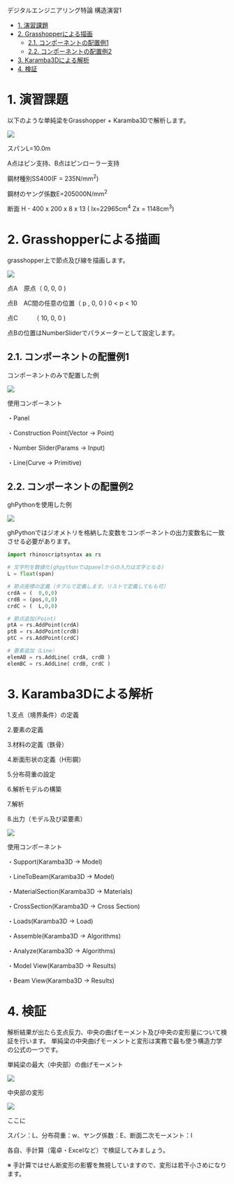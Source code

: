 デジタルエンジニアリング特論 構造演習1
- [1. 演習課題](#1-演習課題)
- [2. Grasshopperによる描画](#2-grasshopperによる描画)
  - [2.1. コンポーネントの配置例1](#21-コンポーネントの配置例1)
  - [2.2. コンポーネントの配置例2](#22-コンポーネントの配置例2)
- [3. Karamba3Dによる解析](#3-karamba3dによる解析)
- [4. 検証](#4-検証)

# 1. 演習課題
以下のような単純梁をGrasshopper + Karamba3Dで解析します。

![](img/fig1-0.png)

スパンL=10.0m

A点はピン支持、B点はピンローラー支持

鋼材種別SS400(F = 235N/mm<sup>2</sup>)

鋼材のヤング係数E=205000N/mm<sup>2</sup>

断面 H - 400 x 200 x 8 x 13 ( Ix=22965cm<sup>4</sup> Zx = 1148cm<sup>3</sup>)

# 2. Grasshopperによる描画

grasshopper上で節点及び線を描画します。

![](img/fig1-1.png)

点A　原点（ 0, 0, 0 )

点B　AC間の任意の位置（ p , 0, 0 ) 0 < p < 10

点C　　　（ 10, 0, 0 )

点Bの位置はNumberSliderでパラメーターとして設定します。


## 2.1. コンポーネントの配置例1

コンポーネントのみで配置した例

![](img/fig1-2.png)

使用コンポーネント

・Panel

・Construction Point(Vector → Point)

・Number Slider(Params → Input)

・Line(Curve → Primitive)

## 2.2. コンポーネントの配置例2

ghPythonを使用した例

![](img/fig1-3.png)

ghPythonではジオメトリを格納した変数をコンポーネントの出力変数名に一致させる必要があります。

```python
import rhinoscriptsyntax as rs

# 文字列を数値化(ghpythonではpanelからの入力は文字となる)
L = float(span) 

# 節点座標の定義（タプルで定義します。リストで定義してもも可）
crdA = (  0,0,0)
crdB = (pos,0,0)
crdC = (  L,0,0)

# 節点追加(Point)
ptA = rs.AddPoint(crdA) 
ptB = rs.AddPoint(crdB)
ptC = rs.AddPoint(crdC)

# 要素追加（Line）
elemAB = rs.AddLine( crdA, crdB )
elemBC = rs.AddLine( crdB, crdC )
```

# 3. Karamba3Dによる解析


1.支点（境界条件）の定義

2.要素の定義

3.材料の定義（鉄骨）

4.断面形状の定義（H形鋼）

5.分布荷重の設定

6.解析モデルの構築

7.解析

8.出力（モデル及び梁要素）

![](img/fig1-4.png)


使用コンポーネント

・Support(Karamba3D → Model)

・LineToBeam(Karamba3D → Model)

・MaterialSection(Karamba3D → Materials)

・CrossSection(Karamba3D → Cross Section)

・Loads(Karamba3D → Load)

・Assemble(Karamba3D → Algorithms)

・Analyze(Karamba3D → Algorithms)

・Model View(Karamba3D → Results)

・Beam View(Karamba3D → Results)

# 4. 検証

解析結果が出たら支点反力、中央の曲げモーメント及び中央の変形量について検証を行います。
単純梁の中央曲げモーメントと変形は実務で最も使う構造力学の公式の一つです。

単純梁の最大（中央部）の曲げモーメント

<img src="https://latex.codecogs.com/svg.image?M=\frac{1}{8}&space;wL^{2}">

中央部の変形

<img src="https://latex.codecogs.com/svg.image?\delta=\frac{5wL^{4}}{384EI}&space;">

ここに

スパン：L、分布荷重：w、ヤング係数：E、断面二次モーメント：I

各自、手計算（電卓・Excelなど）で検証してみましょう。

※ 手計算ではせん断変形の影響を無視していますので、変形は若干小さめになります。

